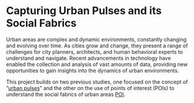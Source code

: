 # Capturing Urban Pulses and its Social Fabrics

Urban areas are complex and dynamic environments, constantly changing and evolving over time. As cities grow and change, they present a range of challenges for city planners, architects, and human behavioral experts to understand and navigate. Recent advancements in technology have enabled the collection and analysis of vast amounts of data, providing new opportunities to gain insights into the dynamics of urban environments.

This project builds on two previous studies, one focused on the concept of ”[urban pulses](https://fmiranda.me/publications/urban-pulse/tvcg-2017-urbanpulse.pdf)” and the other on the use of points
of interest (POIs) to understand the social fabrics of urban areas [POI](http://urban-computing.com/urbcomp2022/file/UrbComp2022_paper_6824.pdf).

